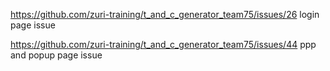 
https://github.com/zuri-training/t_and_c_generator_team75/issues/26
login page issue

https://github.com/zuri-training/t_and_c_generator_team75/issues/44
ppp and popup page issue
